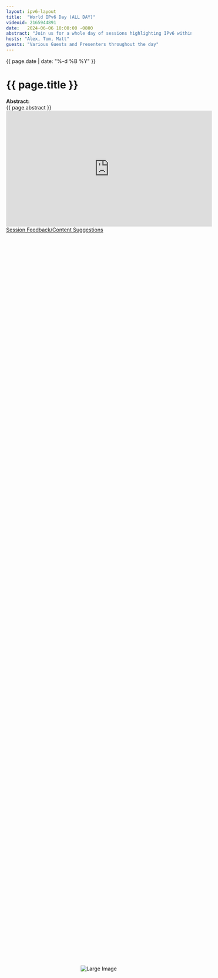 ```yaml
---
layout: ipv6-layout
title:  "World IPv6 Day (ALL DAY)"
videoid: 2165944891
date:   2024-06-06 10:00:00 -0800
abstract: "Join us for a whole day of sessions highlighting IPv6 within AWS networking. We'll have a mix of Guest Speakers, white boarding,  a hands-on workshop, and presentations"
hosts: "Alex, Tom, Matt"
guests: "Various Guests and Presenters throughout the day"
---
```

<div class="content-area">
  <span class="date">{{ page.date | date: "%-d %B %Y" }}</span>
  <h1>{{ page.title }}</h1>
  <div class="abstract">
    <b>Abstract:</b><br>{{ page.abstract }}
</div>

<div class="video-container">
      <iframe src="https://player.twitch.tv/?video={{ page.videoid }}&parent=www.theroutingloop.net&parent=127.0.0.1&autoplay=false" height="315" width="560" allowfullscreen="" frameborder="0"></iframe>
    </div>
    <a href="https://pulse.aws/survey/6ONETCNV" class="button">Session Feedback/Content Suggestions</a>

<div class="main-image">
  <img src="{{ '/assets/image/2024_ipv6_agenda.png' | relative_url }}" alt="Large Image">
</div>

<style>
  .main-image {
    width: 100%;
    height: 100vh;
    display: flex;
    justify-content: center;
    align-items: center;
    overflow: hidden;
  }
  
  .main-image img {
    max-width: 100%;
    max-height: 100%;
    object-fit: cover;
  }
  .warning-frame {
    border: 2px solid #f39c12; /* Orange border */
    background-color: #fdf2e3; /* Light orange background */
    color: #c0392b; /* Red text */
    padding: 20px;
    border-radius: 5px;
    margin: 20px 0;
    font-family: Arial, sans-serif;
  }
  
  .warning-frame h3 {
    margin-top: 0;
  }


  }
</style>